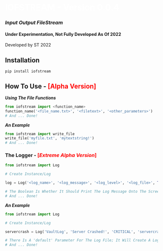 # <span style="color: white">__IOFSTREAM__ - Version 0.0.4 </span>

### *Input Output FileStream*

#### Under Experimentation, Not Fully Developed As Of 2022

Developed by ST 2022

## Installation

```console
pip install iofstream
```


## How To Use - <span style="color: red">[Alpha Version]</span>

*__Using The File Functions__*

```python
from iofstream import <function_name>
function_name('<file_name.txt>', '<filetext>', '<other_parameters>')
# And ... Done!
```
*__An Example__*

```python
from iofstream import write_file
write_file('myfile.txt', 'mytextstring!')
# And ... Done!
```

### The Logger - <span style="color: red">[*__Extreme__ Alpha Version*] </span>

```python
from iofstream import Log

# Create Instance/Log

log = Log('<log_name>', '<log_message>', '<log_level>', '<log_file>', True)

# The Boolean Is Whether It Should Print The Log Message Onto The Screen Or Not
# And ... Done!
```

*__An Example__*

```python
from iofstream import Log

# Create Instance/Log

servercrash = Log('VaultLog', 'Server Crashed!', 'CRITICAL', 'servercrashes.log', False)

# There Is A 'default' Parameter For The Log File; It Will Create A Log File With The Current Date 
# And ... Done!
```
